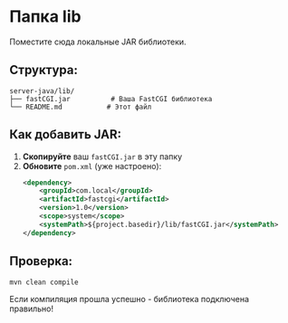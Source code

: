 # Папка lib

Поместите сюда локальные JAR библиотеки.

## Структура:
```
server-java/lib/
├── fastCGI.jar          # Ваша FastCGI библиотека
└── README.md           # Этот файл
```

## Как добавить JAR:

1. **Скопируйте** ваш `fastCGI.jar` в эту папку
2. **Обновите** `pom.xml` (уже настроено):
   ```xml
   <dependency>
       <groupId>com.local</groupId>
       <artifactId>fastcgi</artifactId>
       <version>1.0</version>
       <scope>system</scope>
       <systemPath>${project.basedir}/lib/fastCGI.jar</systemPath>
   </dependency>
   ```

## Проверка:
```bash
mvn clean compile
```

Если компиляция прошла успешно - библиотека подключена правильно!
